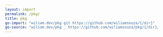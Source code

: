 ```yaml
---
layout: import
permalink: /pkg/
title: pkg
go-import: "wiliam.dev/pkg git https://github.com/wiliamsouza/{/dir}"
go-source: "wiliam.dev/pkg _ https://github.com/wiliamsouza/pkg/{/dir}/tree/main{/dir} https://github.com/wiliamsouza/{/dir}/tree/main{/dir}/{file}#L{line}"
---
```

